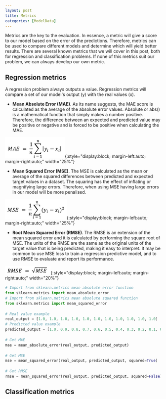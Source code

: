 ```yaml
---
layout: post
title: Metrics
categories: [ModelData]
---
```


Metrics are the key to the evaluation. In essence, a metric will give a score to our model based on the error of the predictions. Therefore, metrics can be used to compare different models and determine which will yield better results. There are several known metrics that we will cover in this post, both for regression and classification problems. If none of this metrics suit our problem, we can always develop our own metric.

## Regression metrics

A regression problem always outputs a value. Regression metrics will compare a set of our model's output (y) with the real values (x).

* **Mean Absolute Error (MAE)**. As its name suggests, the MAE score is calculated as the average of the absolute error values. Absolute or abs() is a mathematical function that simply makes a number positive. Therefore, the difference between an expected and predicted value may be positive or negative and is forced to be positive when calculating the MAE.

![placeholder](/images/mae_formula.png){:style="display:block; margin-left:auto; margin-right:auto;"  width="25%"}


* **Mean Squared Error (MSE)**. The MSE is calculated as the mean or average of the squared differences between predicted and expected target values in a dataset. The squaring has the effect of inflating or magnifying large errors. Therefore, when using MSE having large errors in our model will be more penalised.

![placeholder](/images/mse_formula.png){:style="display:block; margin-left:auto; margin-right:auto;"  width="25%"}

* **Root Mean Squared Error (RMSE)**. The RMSE is an extension of the mean squared error and it is calculated by performing the square root of MSE. The units of the RMSE are the same as the original units of the target value that is being predicted, making it easy to interpret. It may be common to use MSE loss to train a regression predictive model, and to use RMSE to evaluate and report its performance.

![placeholder](/images/rmse_formula.png){:style="display:block; margin-left:auto; margin-right:auto;"  width="20%"}

```python
# Import from sklearn.metrics mean absolute error function
from sklearn.metrics import mean_absolute_error
# Import from sklearn.metrics mean absolute squared function
from sklearn.metrics import mean_squared_error

# Real value example
real_output = [1.0, 1.0, 1.0, 1.0, 1.0, 1.0, 1.0, 1.0, 1.0, 1.0, 1.0]
# Predicted value example
predicted_output = [1.0, 0.9, 0.8, 0.7, 0.6, 0.5, 0.4, 0.3, 0.2, 0.1, 0.0]

# Get MAE
mae = mean_absolute_error(real_output, predicted_output)

# Get MSE
mse = mean_squared_error(real_output, predicted_output, squared=True)

# Get RMSE
rmse = mean_squared_error(real_output, predicted_output, squared=False)
```

## Classification metrics